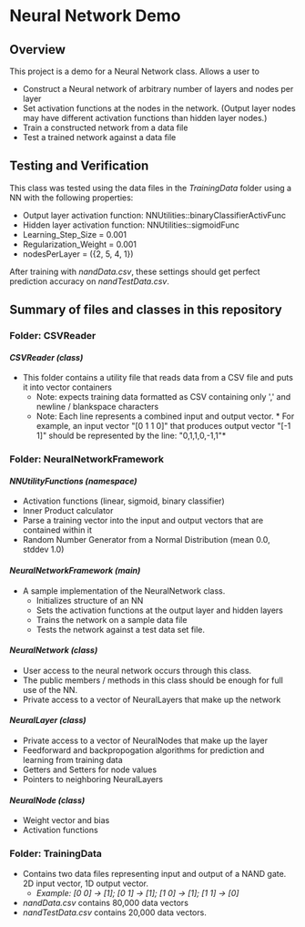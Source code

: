 # Neural Network Demo

## Overview
 This project is a demo for a Neural Network class. Allows a user to
  * Construct a Neural network of arbitrary number of layers and nodes per layer
  * Set activation functions at the nodes in the network. (Output layer nodes may have different activation functions than hidden layer nodes.)
  * Train a constructed network from a data file
  * Test a trained network against a data file
  
## Testing and Verification 
  
This class was tested using the data files in the *TrainingData* folder using a NN with the following properties:

* Output layer activation function: NNUtilities::binaryClassifierActivFunc
* Hidden layer activation function: NNUtilities::sigmoidFunc 
* Learning_Step_Size = 0.001 
* Regularization_Weight = 0.001 
* nodesPerLayer = ({2, 5, 4, 1})

After training with *nandData.csv*, these settings should get perfect prediction accuracy on *nandTestData.csv*.
  
## Summary of files and classes in this repository

### **Folder: CSVReader**

  #### *CSVReader (class)* 
  * This folder contains a utility file that reads data from a CSV file and puts it into vector containers
    * Note: expects training data formatted as CSV containing only ',' and newline / blankspace characters
    * Note: Each line represents a combined input and output vector. 
           * For example, an input vector "[0 1 1 0]" that produces output vector "[-1 1]" should be represented by the line:
             "0,1,1,0,-1,1"*
  
### Folder: **NeuralNetworkFramework**

  #### *NNUtilityFunctions (namespace)*
  * Activation functions (linear, sigmoid, binary classifier)
  * Inner Product calculator
  * Parse a training vector into the input and output vectors that are contained within it
  * Random Number Generator from a Normal Distribution (mean 0.0, stddev 1.0)
  #### *NeuralNetworkFramework (main)*
  * A sample implementation of the NeuralNetwork class. 
    * Initializes structure of an NN
    * Sets the activation functions at the output layer and hidden layers
    * Trains the network on a sample data file
    * Tests the network against a test data set file.
  #### *NeuralNetwork (class)*
  * User access to the neural network occurs through this class.
  * The public members / methods in this class should be enough for full use of the NN.
  * Private access to a vector of NeuralLayers that make up the network
  #### *NeuralLayer (class)*
  * Private access to a vector of NeuralNodes that make up the layer
  * Feedforward and backpropogation algorithms for prediction and learning from training data
  * Getters and Setters for node values
  * Pointers to neighboring NeuralLayers
  #### *NeuralNode (class)*
  * Weight vector and bias
  * Activation functions 
  
### Folder: TrainingData
  * Contains two data files representing input and output of a NAND gate. 2D input vector, 1D output vector. 
    * *Example: [0 0] -> [1]; [0 1] -> [1]; [1 0] -> [1]; [1 1] -> [0]*
  * *nandData.csv* contains 80,000 data vectors
  * *nandTestData.csv* contains 20,000 data vectors.
  
